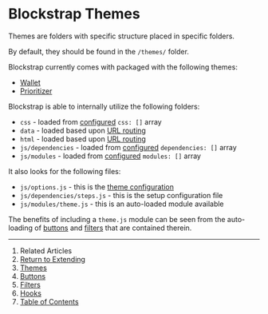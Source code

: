 Blockstrap Themes
=================

Themes are folders with specific structure placed in specific folders.

By default, they should be found in the `/themes/` folder.

Blockstrap currently comes with packaged with the following themes:

* [Wallet](../../../applications/wallet/)
* [Prioritizer](../../../applications/prioritizer/)

Blockstrap is able to internally utilize the following folders:

* `css` - loaded from [configured](../../core/configuration/) `css: []` array
* `data` - loaded based upon [URL routing](../../assets/mustache/#mustache_routing)
* `html` - loaded based upon [URL routing](../../assets/mustache/#mustache_routing)
* `js/dependencies` - loaded from [configured](../../core/configuration/) `dependencies: []` array
* `js/modules` - loaded from [configured](../../core/configuration/) `modules: []` array

It also looks for the following files:

* `js/options.js` - this is the [theme configuration](../../core/configuration/) 
* `js/dependencies/steps.js` - this is the setup configuration file
* `js/modules/theme.js` - this is an auto-loaded module available

The benefits of including a `theme.js` module can be seen from the auto-loading of [buttons](../buttons/) and [filters](../filters/) that are contained therein.

--------------------------------------------------------------------------------

1. Related Articles
2. [Return to Extending](../../extending/)
3. [Themes](../themes/)
4. [Buttons](../buttons/)
5. [Filters](../filters/)
6. [Hooks](../hooks/)
7. [Table of Contents](../../../)
